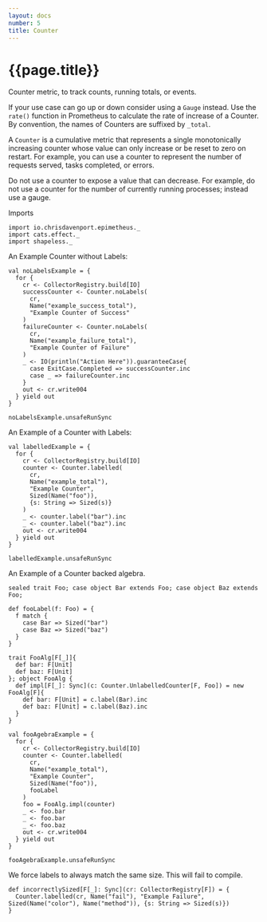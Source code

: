 ```yaml
---
layout: docs
number: 5
title: Counter
---
```


# {{page.title}}

Counter metric, to track counts, running totals, or events.

If your use case can go up or down consider using a `Gauge` instead.
Use the `rate()` function in Prometheus to calculate the rate of increase of a Counter.
By convention, the names of Counters are suffixed by `_total`.

A `Counter` is a cumulative metric that represents a single monotonically increasing counter whose value can only increase or be reset to zero on restart. For example, you can use a counter to represent the number of requests served, tasks completed, or errors.

Do not use a counter to expose a value that can decrease. For example, do not use a counter for the number of currently running processes; instead use a gauge.

Imports

```tut:silent
import io.chrisdavenport.epimetheus._
import cats.effect._
import shapeless._
```

An Example Counter without Labels:

```tut:book
val noLabelsExample = {
  for {
    cr <- CollectorRegistry.build[IO]
    successCounter <- Counter.noLabels(
      cr,
      Name("example_success_total"),
      "Example Counter of Success"
    )
    failureCounter <- Counter.noLabels(
      cr,
      Name("example_failure_total"),
      "Example Counter of Failure"
    )
    _ <- IO(println("Action Here")).guaranteeCase{
      case ExitCase.Completed => successCounter.inc
      case _ => failureCounter.inc
    }
    out <- cr.write004
  } yield out
}

noLabelsExample.unsafeRunSync
```

An Example of a Counter with Labels:

```tut:book
val labelledExample = {
  for {
    cr <- CollectorRegistry.build[IO]
    counter <- Counter.labelled(
      cr,
      Name("example_total"),
      "Example Counter",
      Sized(Name("foo")),
      {s: String => Sized(s)}
    )
    _ <- counter.label("bar").inc
    _ <- counter.label("baz").inc
    out <- cr.write004
  } yield out
}

labelledExample.unsafeRunSync
```

An Example of a Counter backed algebra.

```tut:book
sealed trait Foo; case object Bar extends Foo; case object Baz extends Foo;

def fooLabel(f: Foo) = {
  f match {
    case Bar => Sized("bar")
    case Baz => Sized("baz")
  }
}

trait FooAlg[F[_]]{
  def bar: F[Unit]
  def baz: F[Unit]
}; object FooAlg {
  def impl[F[_]: Sync](c: Counter.UnlabelledCounter[F, Foo]) = new FooAlg[F]{
    def bar: F[Unit] = c.label(Bar).inc
    def baz: F[Unit] = c.label(Baz).inc
  }
}

val fooAgebraExample = {
  for {
    cr <- CollectorRegistry.build[IO]
    counter <- Counter.labelled(
      cr,
      Name("example_total"),
      "Example Counter",
      Sized(Name("foo")),
      fooLabel
    )
    foo = FooAlg.impl(counter)
    _ <- foo.bar
    _ <- foo.bar
    _ <- foo.baz
    out <- cr.write004
  } yield out
}

fooAgebraExample.unsafeRunSync
```

We force labels to always match the same size. This will fail to compile.

```tut:nofail
def incorrectlySized[F[_]: Sync](cr: CollectorRegistry[F]) = {
  Counter.labelled(cr, Name("fail"), "Example Failure", Sized(Name("color"), Name("method")), {s: String => Sized(s)})
}
```